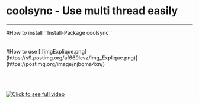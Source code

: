 # coolsync - Use multi thread easily 
<hr/>
#How to install
``Install-Package coolsync``
<br/>
<br/>
<br/>
#How to use
[![imgExplique.png](https://s9.postimg.org/af669lcvz/img_Explique.png)](https://postimg.org/image/njbqma4xn/)
<br/>
<br/>
<br/>
<br/>

[![Click to see full video](https://i.imgsafe.org/c230969476.gif)](https://youtu.be/eGHWdPPsD4E)
